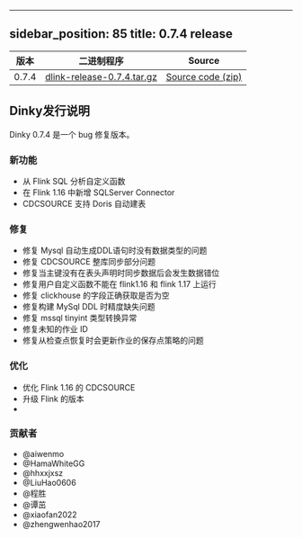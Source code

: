 ---

sidebar_position: 85
title: 0.7.4 release
--------------------

| 版本    | 二进制程序                                                                                                                 | Source                                                                                |
|-------|-----------------------------------------------------------------------------------------------------------------------|---------------------------------------------------------------------------------------|
| 0.7.4 | [dlink-release-0.7.4.tar.gz](https://github.com/DataLinkDC/dlink/releases/download/v0.7.4/dlink-release-0.7.4.tar.gz) | [Source code (zip)](https://github.com/DataLinkDC/dlink/archive/refs/tags/v0.7.4.zip) |

## Dinky发行说明

Dinky 0.7.4 是一个 bug 修复版本。

### 新功能

- 从 Flink SQL 分析自定义函数
- 在 Flink 1.16 中新增 SQLServer Connector
- CDCSOURCE 支持 Doris 自动建表

### 修复

- 修复 Mysql 自动生成DDL语句时没有数据类型的问题
- 修复 CDCSOURCE 整库同步部分问题
- 修复当主键没有在表头声明时同步数据后会发生数据错位
- 修复用户自定义函数不能在 flink1.16 和 flink 1.17 上运行
- 修复 clickhouse 的字段正确获取是否为空
- 修复构建 MySql DDL 时精度缺失问题
- 修复 mssql tinyint 类型转换异常
- 修复未知的作业 ID
- 修复从检查点恢复时会更新作业的保存点策略的问题

### 优化

- 优化 Flink 1.16 的 CDCSOURCE
- 升级 Flink 的版本
- 
### 贡献者

- @aiwenmo
- @HamaWhiteGG
- @hhxxjxsz
- @LiuHao0606
- @程胜
- @谭茁
- @xiaofan2022
- @zhengwenhao2017

